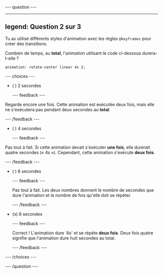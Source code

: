 --- question ---

---
legend: Question 2 sur 3
---

Tu as utilisé différents styles d'animation avec les règles `@keyframes` pour créer des transitions.

Combien de temps, au **total**, l'animation utilisant le code ci-dessous durera-t-elle ?

`animation: rotate-center linear 4s 2;`

--- choices ---

- ( ) 2 secondes

  --- feedback ---

Regarde encore une fois. Cette animation est exécutée deux fois, mais elle ne s'exécutera pas pendant deux secondes au **total**.

  --- /feedback ---

- ( ) 4 secondes

  --- feedback ---

Pas tout à fait. Si cette animation devait s'exécuter **une fois**, elle durerait quatre secondes (« 4s »). Cependant, cette animation s'exécute **deux fois**.

  --- /feedback ---

- ( ) 6 secondes

  --- feedback ---

  Pas tout à fait. Les deux nombres donnent le nombre de secondes que dure l'animation et le nombre de fois qu'elle doit se répéter.

  --- /feedback ---

- (x) 8 secondes

  --- feedback ---

  Correct ! L'animation dure '4s' et se répète **deux fois**. Deux fois quatre signifie que l'animation dure huit secondes au total.

  --- /feedback ---

--- /choices ---

--- /question ---
